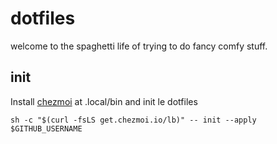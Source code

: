 # dotfiles

welcome to the spaghetti life of trying to do fancy comfy stuff.

## init

Install [chezmoi](https://www.chezmoi.io/) at .local/bin and init le dotfiles

`sh -c "$(curl -fsLS get.chezmoi.io/lb)" -- init --apply $GITHUB_USERNAME`
